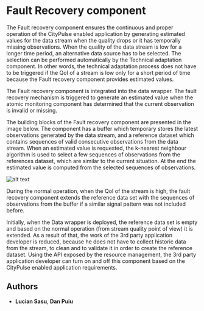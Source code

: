 # Fault Recovery component

The Fault recovery component ensures the continuous and proper operation of the CityPulse enabled application by generating estimated values for the data stream when the quality drops or it has temporally missing observations. When the quality of the data stream is low for a longer time period, an alternative data source has to be selected. The selection can be performed automatically by the Technical adaptation component. In other words, the technical adaptation process does not have to be triggered if the QoI of a stream is low only for a short period of time because the Fault recovery component provides estimated values.


The Fault recovery component is integrated into the data wrapper. The fault recovery mechanism is triggered to generate an estimated value when the atomic monitoring component has determined that the current observation is invalid or missing.


The building blocks of the Fault recovery component are presented in the image below. The component has a buffer which temporary stores the latest observations generated by the data stream, and a reference dataset which contains sequences of valid consecutive observations from the data stream. When an estimated value is requested, the k-nearest neighbour algorithm  is used to select a few sequences of observations from the references dataset, which are similar to the current situation. At the end the estimated value is computed from the selected sequences of observations.


![alt text](https://github.com/CityPulse/FaultRecovery/blob/master/fault_recovery_figure.png "Fault Recovery")


During the normal operation, when the QoI of the stream is high, the fault recovery component extends the reference data set with the sequences of observations from the buffer if a similar signal pattern was not included before.


Initially, when the Data wrapper is deployed, the reference data set is empty and based on the normal operation (from stream quality point of view) it is extended. As a result of that, the work of the 3rd party application developer is reduced, because he does not have to collect historic data from the stream, to clean and to validate it in order to create the reference dataset. Using the API exposed by the resource management, the 3rd party application developer can turn on and off this component based on the CityPulse enabled application requirements. 



## Authors

* **Lucian Sasu**, **Dan Puiu**
